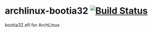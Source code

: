# archlinux-bootia32 [![Build Status](https://travis-ci.com/ElXreno/archlinux-bootia32.svg?branch=master)](https://travis-ci.com/ElXreno/archlinux-bootia32)
bootia32.efi for ArchLinux 
